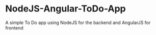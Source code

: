 # NodeJS-Angular-ToDo-App
A simple To Do app using NodeJS for the backend and AngularJS for frontend

